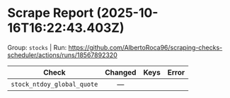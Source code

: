 # Scrape Report (2025-10-16T16:22:43.403Z)

Group: `stocks`  |  Run: https://github.com/AlbertoRoca96/scraping-checks-scheduler/actions/runs/18567892320

| Check | Changed | Keys | Error |
|---|:---:|:--|:--|
| `stock_ntdoy_global_quote` | — |  |  |
